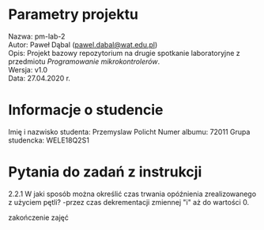 # Parametry projektu

Nazwa: pm-lab-2  
Autor: Paweł Dąbal (pawel.dabal@wat.edu.pl)  
Opis: Projekt bazowy repozytorium na drugie spotkanie laboratoryjne z przedmiotu _Programowanie mikrokontrolerów_.  
Wersja: v1.0  
Data: 27.04.2020 r.

# Informacje o studencie

Imię i nazwisko studenta: Przemyslaw Policht 
Numer albumu: 72011 
Grupa studencka: WELE18Q2S1

# Pytania do zadań z instrukcji
2.2.1
W jaki sposób można określić czas trwania opóźnienia zrealizowanego z użyciem pętli?
-przez czas dekrementacji zmiennej "i" aż do wartości 0.

zakończenie zajęć